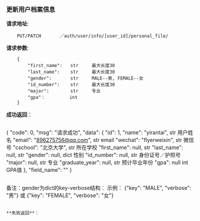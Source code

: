 ### 更新用户档案信息

**请求地址**:
```
    PUT/PATCH       ／auth/user/info/[user_id]/personal_file/
```

**请求参数**:
```
    {
        "first_name":   str     最大长度30
        "last_name":    str     最大长度30
        "gender":       str     MALE--男, FEMALE--女
        "id_number":    str     最大长度30
        "major":        str     专业
        "gpa"：         int
    }
```

**成功返回**：
```
```
{
    "code": 0,
    "msg": "请求成功",
    "data": {
        "id": 1,
        "name": "yirantai",                     str   用户姓名
        "email": "896275756@qq.com",            str   email
        "wechat": "flyerweixin",                str   微信号
        "cschool": "北京大学",                   str   所在学校
        "first_name": null,                     str
        "last_name": null,                      str
        "gender": null,                         dict   性别
        "id_number": null,                      str    身份证号／护照号
        "major": null,                          str    专业
        "graduate_year": null,                  str    预计毕业年份
        "gpa": null                             int    GPA值
    },
    "field_name": ""
}
```

```
备注：gender为dict的key-verbose结构：
     示例： {"key": "MALE", "verbose": "男"} 或 {"key": "FEMALE", "verbose": "女"}
```

**失败返回**：
```

```